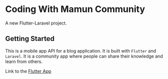 # Coding With Mamun Community

A new Flutter-Laravel project.

## Getting Started

This is a mobile app API for a blog application. It is built with `Flutter` and `Laravel`. It is a community app where people can share their knowledge and learn from others.

Link to the [Flutter App](https://github.com/mr-mamun-50/CWM_Community)
